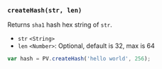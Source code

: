 ### ``createHash(str, len)``
Returns ``sha1`` hash hex string of ``str``.

- `str` `<String>`
- `len` `<Number>`: Optional, default is 32, max is 64

```js
var hash = PV.createHash('hello world', 256);
```